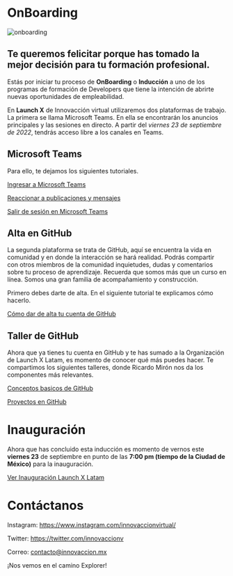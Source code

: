 # OnBoarding

![onboarding](https://innovaccion.cloud/wp-content/uploads/2022/09/OnBoarding.png)

## Te queremos felicitar porque has tomado la mejor decisión para tu formación profesional.

Estás por iniciar tu proceso de **OnBoarding** o **Inducción** a uno de los programas de formación de Developers que tiene la intención de abrirte nuevas oportunidades de empleabilidad. 

En **Launch X** de Innovacción virtual utilizaremos dos plataformas de trabajo. La primera se llama Microsoft Teams. En ella se encontrarán los anuncios principales y las sesiones en directo. A partir del _viernes 23 de septiembre de 2022_, tendrás acceso libre a los canales en Teams. 

## Microsoft Teams

Para ello, te dejamos los siguientes tutoriales.

[Ingresar a Microsoft Teams](https://youtu.be/pmoQ0gzqYM4)

[Reaccionar a publicaciones y mensajes](https://youtu.be/JUcRsZVMaJ4)

[Salir de sesión en Microsoft Teams](https://youtu.be/Wa9AgBG4tSY)

## Alta en GitHub

La segunda plataforma se trata de GitHub, aquí se encuentra la vida en comunidad y en donde la interacción se hará realidad. Podrás compartir con otros miembros de la comunidad inquietudes, dudas y comentarios sobre tu proceso de aprendizaje. Recuerda que somos más que un curso en línea. Somos una gran familia de acompañamiento y construcción. 

Primero debes darte de alta. En el siguiente tutorial te explicamos cómo hacerlo. 

[Cómo dar de alta tu cuenta de GitHub](https://youtu.be/Kvas7SOPa9w)

## Taller de GitHub

Ahora que ya tienes tu cuenta en GitHub y te has sumado a la Organización de Launch X Latam, es momento de conocer qué más puedes hacer. Te compartimos los siguientes talleres, donde Ricardo Mirón nos da los componentes más relevantes. 

[Conceptos basicos de GitHub](https://youtu.be/OIE9r0J1iRk) 

[Proyectos en GitHub](https://youtu.be/8B_qtbdlLSU) 

# Inauguración

Ahora que has concluido esta inducción es momento de vernos este **viernes 23** de septiembre en punto de las **7:00 pm (tiempo de la Ciudad de México)** para la inauguración.

[Ver Inauguración Launch X Latam](https://youtu.be/juJrG02M2bU) 

# Contáctanos

Instagram: https://www.instagram.com/innovaccionvirtual/

Twitter: https://twitter.com/innovaccionv

Correo: contacto@innovaccion.mx

¡Nos vemos en el camino Explorer!
